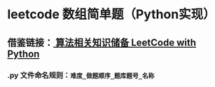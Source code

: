 # leetcode 数组简单题（Python实现）
## 借鉴链接：[ 算法相关知识储备 LeetCode with Python](https://github.com/HuberTRoy/leetCode)

### .py 文件命名规则：`难度_做题顺序_题库题号_名称`
